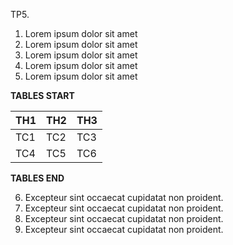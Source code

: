 TP5.

1. Lorem ipsum dolor sit amet
2. Lorem ipsum dolor sit amet
3. Lorem ipsum dolor sit amet
4. Lorem ipsum dolor sit amet
5. Lorem ipsum dolor sit amet

**TABLES START**

| TH1 | TH2 | TH3 |
|-----|-----|-----|
| TC1 | TC2 | TC3 |
| TC4 | TC5 | TC6 |

**TABLES END**

6. Excepteur sint occaecat cupidatat non proident.
7. Excepteur sint occaecat cupidatat non proident.
8. Excepteur sint occaecat cupidatat non proident.
9. Excepteur sint occaecat cupidatat non proident.
